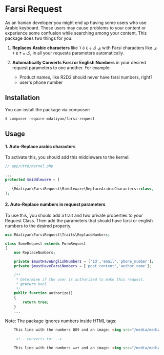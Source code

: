 # Farsi Request

As an Iranian developer you might end up having some users who use 
Arabic keyboard. These users may cause problems to your content 
or experience some confusion while searching among your
content. This package does two things for you:

1. __Replaces Arabic characters__ like ي ك ة ٤ ٥ ٦ with Farsi
characters like ی ک ه ۴ ۵ ۶, in all your requests parameters automatically.

2. __Automatically Converts Farsi or English Numbers__ in your desired 
request parameters to one another. For example:
    - Product names, like R2D2 should never have farsi numbers, right?
    - user's phone number


## Installation

You can install the package via composer:
``` bash
$ composer require mdaliyan/farsi-request
```

## Usage

#### 1. Auto-Replace arabic characters
To activate this, you should add this middleware to the kernel.
```php
// app/Http/Kernel.php

...
protected $middleware = [
    ...
   \Mdaliyan\FarsiRequest\Middleware\ReplaceArabicCharacters::class,
];
```

#### 2. Auto-Replace numbers in request parameters
To use this, you should add a trait and two private properties to your 
Request Class. Then add the parameters that should have farsi or 
english numbers to the desired property. 
    
```php
use Mdaliyan\FarsiRequest\Traits\ReplaceNumbers;

class SomeRequest extends FormRequest
{
    use ReplaceNumbers;

    private $mustHaveEnglishNumbers = ['id','email','phone_number'];
    private $mustHaveFarsiNumbers = ['post_content','author_name'];

    /**
     * Determine if the user is authorized to make this request.
     * @return bool
     */
    public function authorize()
    {
        return true;
    }
    ...
```

Note: The package ignores numbers inside HTML tags:

```html
    This line with the numbers 889 and an image: <img src="/media/media2.jpg">
    
     <!-- converts to: -->
    
    This line with the numbers ۸۸۹ and an image: <img src="/media/media2.jpg">
```
